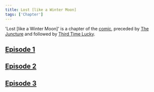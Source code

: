 ```yaml
---
title: Lost [like a Winter Moon]
tags: ['Chapter']
---
```

'Lost \[like a Winter Moon\]' is a chapter of the [comic](/_wiki/index.md), preceded by [The Juncture](/_wiki/the-juncture.md) and followed by [Third Time Lucky](/_wiki/third-time-lucky.md).

## [Episode 1](https://tapas.io/episode/1699936)

## [Episode 2](https://tapas.io/episode/1699944)

## [Episode 3](https://tapas.io/episode/1699945)

